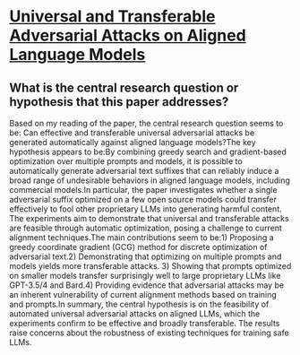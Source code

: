 # [Universal and Transferable Adversarial Attacks on Aligned Language   Models](https://arxiv.org/abs/2307.15043)

## What is the central research question or hypothesis that this paper addresses?

Based on my reading of the paper, the central research question seems to be: Can effective and transferable universal adversarial attacks be generated automatically against aligned language models?The key hypothesis appears to be:By combining greedy search and gradient-based optimization over multiple prompts and models, it is possible to automatically generate adversarial text suffixes that can reliably induce a broad range of undesirable behaviors in aligned language models, including commercial models.In particular, the paper investigates whether a single adversarial suffix optimized on a few open source models could transfer effectively to fool other proprietary LLMs into generating harmful content. The experiments aim to demonstrate that universal and transferable attacks are feasible through automatic optimization, posing a challenge to current alignment techniques.The main contributions seem to be:1) Proposing a greedy coordinate gradient (GCG) method for discrete optimization of adversarial text.2) Demonstrating that optimizing on multiple prompts and models yields more transferable attacks. 3) Showing that prompts optimized on smaller models transfer surprisingly well to large proprietary LLMs like GPT-3.5/4 and Bard.4) Providing evidence that adversarial attacks may be an inherent vulnerability of current alignment methods based on training and prompts.In summary, the central hypothesis is on the feasibility of automated universal adversarial attacks on aligned LLMs, which the experiments confirm to be effective and broadly transferable. The results raise concerns about the robustness of existing techniques for training safe LLMs.
